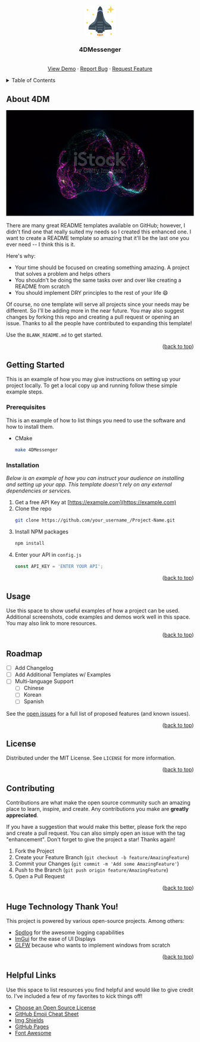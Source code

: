 <a name="readme-top"></a>

<!-- PROJECT LOGO -->
<br />
<div align="center">
  <a href="https://github.com/k5tuck/4DMessenger">
    <img src="util/images/starship.svg" alt="Logo" width="80" height="80">
  </a>

  <h3 align="center">4DMessenger</h3>

  <p align="center">
    <br />
    <a href="https://github.com/k5tuck/4DMessenger">View Demo</a>
    ·
    <a href="https://github.com/k5tuck/4DMessenger/issues">Report Bug</a>
    ·
    <a href="https://github.com/k5tuck/4DMessenger/issues">Request Feature</a>
  </p>
</div>

<!-- TABLE OF CONTENTS -->
<details>
  <summary>Table of Contents</summary>
  <ol>
    <li>
      <a href="#about-4dm">About 4DM</a>
    </li>
    <li>
      <a href="#getting-started">Getting Started</a>
      <ul>
        <li><a href="#prerequisites">Prerequisites</a></li>
        <li><a href="#installation">Installation</a></li>
      </ul>
    </li>
    <li><a href="#usage">Usage</a></li>
    <li><a href="#roadmap">Roadmap</a></li>
    <li><a href="#contributing">Contributing</a></li>
    <li><a href="#license">License</a></li>
    <li><a href="#helpful-links">Helpful Links</a></li>
  </ol>
</details>

<!-- ABOUT -->
## About 4DM

<!-- [!][Product Screen Shot](util/images/brain.mp4) -->
[![Product Screen Shot](util/images/brain_snap2.jpg)](https://media.istockphoto.com/id/1327081576/video/ai-artificial-intelligence-digital-brain-animation-neural-network-big-data-deep-learning.mp4?s=mp4-640x640-is&k=20&c=tdk5Yl1AJjz1PB0mHxkGXO5MRpaxY2H5Z4qEJ4fxtRk=)

There are many great README templates available on GitHub; however, I didn't find one that really suited my needs so I created this enhanced one. I want to create a README template so amazing that it'll be the last one you ever need -- I think this is it.

Here's why:
* Your time should be focused on creating something amazing. A project that solves a problem and helps others
* You shouldn't be doing the same tasks over and over like creating a README from scratch
* You should implement DRY principles to the rest of your life :smile:

Of course, no one template will serve all projects since your needs may be different. So I'll be adding more in the near future. You may also suggest changes by forking this repo and creating a pull request or opening an issue. Thanks to all the people have contributed to expanding this template!

Use the `BLANK_README.md` to get started.

<p align="right">(<a href="#readme-top">back to top</a>)</p>

<!-- GETTING STARTED -->
## Getting Started
This is an example of how you may give instructions on setting up your project locally.
To get a local copy up and running follow these simple example steps.

### Prerequisites

This is an example of how to list things you need to use the software and how to install them.

* CMake
  ```sh
  make 4DMessenger
  ```

### Installation

_Below is an example of how you can instruct your audience on installing and setting up your app. This template doesn't rely on any external dependencies or services._

1. Get a free API Key at [https://example.com](https://example.com)
2. Clone the repo
   ```sh
   git clone https://github.com/your_username_/Project-Name.git
   ```
3. Install NPM packages
   ```sh
   npm install
   ```
4. Enter your API in `config.js`
   ```js
   const API_KEY = 'ENTER YOUR API';
   ```

<p align="right">(<a href="#readme-top">back to top</a>)</p>  

<!-- USAGE -->
## Usage

Use this space to show useful examples of how a project can be used. Additional screenshots, code examples and demos work well in this space. You may also link to more resources.

<p align="right">(<a href="#readme-top">back to top</a>)</p>

<!-- ROADMAP -->
## Roadmap

- [ ] Add Changelog
- [ ] Add Additional Templates w/ Examples
- [ ] Multi-language Support
    - [ ] Chinese
    - [ ] Korean
    - [ ] Spanish

See the [open issues](https://github.com/k5tuck/4DMessenger/issues) for a full list of proposed features (and known issues).

<p align="right">(<a href="#readme-top">back to top</a>)</p>

<!-- LICENSE -->
## License

Distributed under the MIT License. See `LICENSE` for more information.

<p align="right">(<a href="#readme-top">back to top</a>)</p>

<!-- ## Contributions -->
## Contributing

Contributions are what make the open source community such an amazing place to learn, inspire, and create. Any contributions you make are **greatly appreciated**.

If you have a suggestion that would make this better, please fork the repo and create a pull request. You can also simply open an issue with the tag "enhancement".
Don't forget to give the project a star! Thanks again!

1. Fork the Project
2. Create your Feature Branch (`git checkout -b feature/AmazingFeature`)
3. Commit your Changes (`git commit -m 'Add some AmazingFeature'`)
4. Push to the Branch (`git push origin feature/AmazingFeature`)
5. Open a Pull Request

<p align="right">(<a href="#readme-top">back to top</a>)</p>

<!-- ACKNOWLEDGMENTS -->
## Huge Technology Thank You!

This project is powered by various open-source projects. Among others:

- [Spdlog](https://github.com/gabime/spdlog) for the awesome logging capabilities
- [ImGui](https://github.com/ocornut/imgui) for the ease of UI Displays
- [GLFW](https://github.com/glfw/glfw) because who wants to implement windows from scratch
<!-- - [Welcome Bot](https://github.com/behaviorbot/welcome) to welcome new contributors -->
<!-- - [All Contributors Bot](https://github.com/all-contributors/all-contributors-bot) to recognize the contributions of everyone -->

<p align="right">(<a href="#readme-top">back to top</a>)</p>

## Helpful Links

Use this space to list resources you find helpful and would like to give credit to. I've included a few of my favorites to kick things off!

* [Choose an Open Source License](https://choosealicense.com)
* [GitHub Emoji Cheat Sheet](https://www.webpagefx.com/tools/emoji-cheat-sheet)
* [Img Shields](https://shields.io)
* [GitHub Pages](https://pages.github.com)
* [Font Awesome](https://fontawesome.com)


<!-- MARKDOWN LINKS & IMAGES -->
<!-- https://www.markdownguide.org/basic-syntax/#reference-style-links -->
[contributors-shield]: https://img.shields.io/github/contributors/k5tuck/4DMessenger.svg?style=for-the-badge
[contributors-url]: https://github.com/k5tuck/4DMessenger/graphs/contributors
[forks-shield]: https://img.shields.io/github/forks/k5tuck/4DMessenger.svg?style=for-the-badge
[forks-url]: https://github.com/k5tuck/4DMessenger/network/members
[stars-shield]: https://img.shields.io/github/stars/k5tuck/4DMessenger.svg?style=for-the-badge
[stars-url]: https://github.com/k5tuck/4DMessenger/stargazers
[issues-shield]: https://img.shields.io/github/issues/k5tuck/4DMessenger.svg?style=for-the-badge
[issues-url]: https://github.com/k5tuck/4DMessenger/issues
[license-shield]: https://img.shields.io/github/license/k5tuck/4DMessenger.svg?style=for-the-badge
[license-url]: https://github.com/k5tuck/4DMessenger/blob/master/LICENSE.txt
[linkedin-shield]: https://img.shields.io/badge/-LinkedIn-black.svg?style=for-the-badge&logo=linkedin&colorB=555
[linkedin-url]: https://linkedin.com/in/othneildrew

[product-screenshot]: images/brain.mp4
[Next.js]: https://img.shields.io/badge/next.js-000000?style=for-the-badge&logo=nextdotjs&logoColor=white
[Next-url]: https://nextjs.org/
[React.js]: https://img.shields.io/badge/React-20232A?style=for-the-badge&logo=react&logoColor=61DAFB
[React-url]: https://reactjs.org/
[Vue.js]: https://img.shields.io/badge/Vue.js-35495E?style=for-the-badge&logo=vuedotjs&logoColor=4FC08D
[Vue-url]: https://vuejs.org/
[Angular.io]: https://img.shields.io/badge/Angular-DD0031?style=for-the-badge&logo=angular&logoColor=white
[Angular-url]: https://angular.io/
[Svelte.dev]: https://img.shields.io/badge/Svelte-4A4A55?style=for-the-badge&logo=svelte&logoColor=FF3E00
[Svelte-url]: https://svelte.dev/
[Laravel.com]: https://img.shields.io/badge/Laravel-FF2D20?style=for-the-badge&logo=laravel&logoColor=white
[Laravel-url]: https://laravel.com
[Bootstrap.com]: https://img.shields.io/badge/Bootstrap-563D7C?style=for-the-badge&logo=bootstrap&logoColor=white
[Bootstrap-url]: https://getbootstrap.com
[JQuery.com]: https://img.shields.io/badge/jQuery-0769AD?style=for-the-badge&logo=jquery&logoColor=white
[JQuery-url]: https://jquery.com 
